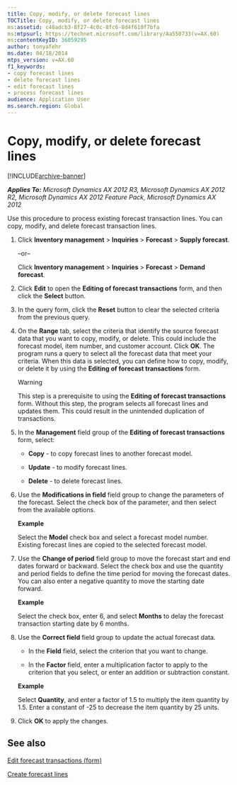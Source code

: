 ```yaml
---
title: Copy, modify, or delete forecast lines
TOCTitle: Copy, modify, or delete forecast lines
ms:assetid: c48adcb3-8f27-4c0c-8fc6-8d4f610f7bfa
ms:mtpsurl: https://technet.microsoft.com/library/Aa550733(v=AX.60)
ms:contentKeyID: 36059295
author: tonyafehr
ms.date: 04/18/2014
mtps_version: v=AX.60
f1_keywords:
- copy forecast lines
- delete forecast lines
- edit forecast lines
- process forecast lines
audience: Application User
ms.search.region: Global
---
```


# Copy, modify, or delete forecast lines 


[!INCLUDE[archive-banner](includes/archive-banner.md)]


_**Applies To:** Microsoft Dynamics AX 2012 R3, Microsoft Dynamics AX 2012 R2, Microsoft Dynamics AX 2012 Feature Pack, Microsoft Dynamics AX 2012_

Use this procedure to process existing forecast transaction lines. You can copy, modify, and delete forecast transaction lines.

1.  Click **Inventory management** \> **Inquiries** \> **Forecast** \> **Supply forecast**.
    
    –or–
    
    Click **Inventory management** \> **Inquiries** \> **Forecast** \> **Demand forecast**.

2.  Click **Edit** to open the **Editing of forecast transactions** form, and then click the **Select** button.

3.  In the query form, click the **Reset** button to clear the selected criteria from the previous query.

4.  On the **Range** tab, select the criteria that identify the source forecast data that you want to copy, modify, or delete. This could include the forecast model, item number, and customer account. Click **OK**. The program runs a query to select all the forecast data that meet your criteria. When this data is selected, you can define how to copy, modify, or delete it by using the **Editing of forecast transactions** form.
    

    > [!WARNING]
    > <P>This step is a prerequisite to using the <STRONG>Editing of forecast transactions</STRONG> form. Without this step, the program selects all forecast lines and updates them. This could result in the unintended duplication of transactions.</P>



5.  In the **Management** field group of the **Editing of forecast transactions** form, select:
    
      - **Copy** - to copy forecast lines to another forecast model.
    
      - **Update** - to modify forecast lines.
    
      - **Delete** - to delete forecast lines.

6.  Use the **Modifications in field** field group to change the parameters of the forecast. Select the check box of the parameter, and then select from the available options.
    
    **Example**
    
    Select the **Model** check box and select a forecast model number. Existing forecast lines are copied to the selected forecast model.

7.  Use the **Change of period** field group to move the forecast start and end dates forward or backward. Select the check box and use the quantity and period fields to define the time period for moving the forecast dates. You can also enter a negative quantity to move the starting date forward.
    
    **Example**
    
    Select the check box, enter 6, and select **Months** to delay the forecast transaction starting date by 6 months.

8.  Use the **Correct field** field group to update the actual forecast data.
    
      - In the **Field** field, select the criterion that you want to change.
    
      - In the **Factor** field, enter a multiplication factor to apply to the criterion that you select, or enter an addition or subtraction constant.
    
    **Example**
    
    Select **Quantity**, and enter a factor of 1.5 to multiply the item quantity by 1.5. Enter a constant of -25 to decrease the item quantity by 25 units.

9.  Click **OK** to apply the changes.

## See also

[Edit forecast transactions (form)](https://technet.microsoft.com/library/aa590281\(v=ax.60\))

[Create forecast lines](create-forecast-lines.md)

  


